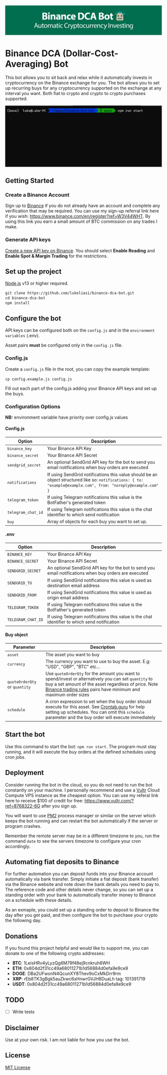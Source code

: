 ![Binance DCA Bot Banner](/banner.jpg)

# Binance DCA (Dollar-Cost-Averaging) Bot

This bot allows you to sit back and relax while it automatically invests in cryptocurrency on the Binance exchange for you. The bot allows you to set up recurring buys for any cryptocurrency supported on the exchange at any interval you want. Both fiat to crypto and crypto to crypto purchases supported.

![Binance DCA Bot Demo](/demo.gif)

## Getting Started

### Create a Binance Account

Sign up to [Binance](https://www.binance.com/en/register?ref=W3V44WHT) if you do not already have an account and complete any verification that may be required. You can use my sign-up referral link here if you wish: <https://www.binance.com/en/register?ref=W3V44WHT>. By using this link you earn a small amount of BTC commission on any trades I make.

### Generate API keys

[Create a new API key on Binance](https://www.binance.com/en/support/faq/360002502072). You should select **Enable Reading** and **Enable Spot & Margin Trading** for the restrictions.

## Set up the project

[Node.js](https://nodejs.org) v13 or higher required.

```
git clone https://github.com/lukeliasi/binance-dca-bot.git
cd binance-dca-bot
npm install
```

## Configure the bot

API keys can be configured both on the `config.js` and in the `environment variables` (.env).

Asset pairs **must** be configured only in the `config.js` file.

### Config.js

Create a `config.js` file in the root, you can copy the example template:

`cp config.example.js config.js`

Fill out each part of the config.js adding your Binance API keys and set up the buys.

### Configuration Options

**NB:** environment variable have priority over config.js values

#### Config.js

| Option             | Description                                                                                                                                                    |
| ------------------ | -------------------------------------------------------------------------------------------------------------------------------------------------------------- |
| `binance_key`      | Your Binance API Key                                                                                                                                           |
| `binance_secret`   | Your Binance API Secret                                                                                                                                        |
| `sendgrid_secret`  | An optional SendGrid API key for the bot to send you email notifications when buy orders are executed                                                          |
| `notifications`    | If using SendGrid notifications this value should be an object structured like so: `notifications: { to: "example@example.com", from: "noreply@example.com" }` |
| `telegram_token`   | If using Telegram notifications this value is the BotFather's generated token                                                                                  |
| `telegram_chat_id` | If using Telegram notifications this value is the chat identifier to which send notification                                                                   |
| `buy`              | Array of objects for each buy you want to set up.                                                                                                              |

#### .env

| Option             | Description                                                                                           |
| ------------------ | ----------------------------------------------------------------------------------------------------- |
| `BINANCE_KEY`      | Your Binance API Key                                                                                  |
| `BINANCE_SECRET`   | Your Binance API Secret                                                                               |
| `SENDGRID_SECRET`  | An optional SendGrid API key for the bot to send you email notifications when buy orders are executed |
| `SENDGRID_TO`      | If using SendGrid notifications this value is used as destination email address                       |
| `SENDGRID_FROM`    | If using SendGrid notifications this value is used as origin email address                            |
| `TELEGRAM_TOKEN`   | If using Telegram notifications this value is the BotFather's generated token                         |
| `TELEGRAM_CHAT_ID` | If using Telegram notifications this value is the chat identifier to which send notification          |

#### Buy object

| Parameter                     | Description                                                                                                                                                                                                                                                              |
| ----------------------------- | ------------------------------------------------------------------------------------------------------------------------------------------------------------------------------------------------------------------------------------------------------------------------ |
| `asset`                       | The asset you want to buy                                                                                                                                                                                                                                                |
| `currency`                    | The currency you want to use to buy the asset. E.g: "USD", "GBP", "BTC" etc...                                                                                                                                                                                           |
| `quoteOrderQty` or `quantity` | Use `quoteOrderQty` for the amount you want to spend/invest or alternatively you can set `quantity` to buy a set amount of the asset regardless of price. Note [Binance trading rules](https://www.binance.com/en/trade-rule) pairs have minimum and maximum order sizes |
| `schedule`                    | A cron expression to set when the buy order should execute for this asset. See [Crontab.guru](https://crontab.guru/) for help setting up schedules. You can omit this `schedule` parameter and the buy order will execute immediately                                    |

## Start the bot

Use this command to start the bot: `npm run start`. The program must stay running, and it will execute the buy orders at the defined schedules using cron jobs.

## Deployment

Consider running the bot in the cloud, so you do not need to run the bot constantly on your machine. I personally recommend and use a [Vultr](https://www.vultr.com/?ref=8768322-6G) Cloud Compute VPS instance as the cheapest option. You can use my referal link here to receive $100 of credit for free: <https://www.vultr.com/?ref=8768322-6G> after you sign up.

You will want to use [PM2](https://github.com/Unitech/pm2) process manager or similar on the server which keeps the bot running and can restart the bot automatically if the server or program crashes.

Remember the remote server may be in a different timezone to you, run the command `date` to see the servers timezone to configure your cron accordingly.

## Automating fiat deposits to Binance

For further automation you can deposit funds into your Binance account automatically via bank transfer. Simply initiate a fiat deposit (bank transfer) via the Binance website and note down the bank details you need to pay to. The reference code and other details never change, so you can set up a standing order with your bank to automatically transfer money to Binance on a schedule with these details.

As an exmaple, you could set up a standing order to deposit to Binance the day after you get paid, and then configure the bot to purchase your crypto the following day.

## Donations

If you found this project helpful and would like to support me, you can donate to one of the following crypto addresses:

* **BTC**: 1LeisHRv4yLyzQg6M79f48ej9cnkruh6WH
* **ETH**: 0x804d2f31cc49a68011271b1d56884d0efa9e9ce9
* **DOGE**: DBa2UFwonN4QcunXY8Thev9oCxMkDrr9rm
* **XRP**: rEb8TK3gBgk5auZkwc6sHnwrGVJH8DuaLh tag: 101391719
* **USDT**: 0x804d2f31cc49a68011271b1d56884d0efa9e9ce9

## TODO
- [ ] Write tests

## Disclaimer

Use at your own risk. I am not liable for how you use the bot.

## License

[MIT License](http://opensource.org/licenses/MIT)
